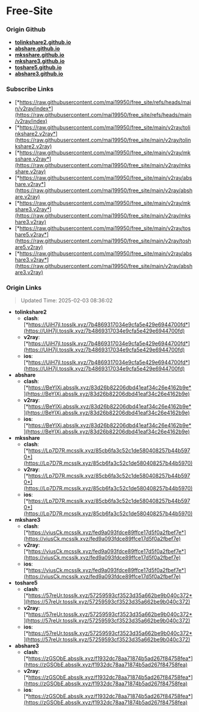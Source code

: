 # Free-Site

### Origin Github

- [**tolinkshare2.github.io**](https://github.com/tolinkshare2/tolinkshare2.github.io)
- [**abshare.github.io**](https://github.com/abshare/abshare.github.io)
- [**mksshare.github.io**](https://github.com/mksshare/mksshare.github.io)
- [**mkshare3.github.io**](https://github.com/mkshare3/mkshare3.github.io)
- [**toshare5.github.io**](https://github.com/toshare5/toshare5.github.io)
- [**abshare3.github.io**](https://github.com/abshare3/abshare3.github.io)

### Subscribe Links

- [*https://raw.githubusercontent.com/mai19950/free_site/refs/heads/main/v2ray/index*](https://raw.githubusercontent.com/mai19950/free_site/refs/heads/main/v2ray/index)
- [*https://raw.githubusercontent.com/mai19950/free_site/main/v2ray/tolinkshare2.v2ray*](https://raw.githubusercontent.com/mai19950/free_site/main/v2ray/tolinkshare2.v2ray)
- [*https://raw.githubusercontent.com/mai19950/free_site/main/v2ray/mksshare.v2ray*](https://raw.githubusercontent.com/mai19950/free_site/main/v2ray/mksshare.v2ray)
- [*https://raw.githubusercontent.com/mai19950/free_site/main/v2ray/abshare.v2ray*](https://raw.githubusercontent.com/mai19950/free_site/main/v2ray/abshare.v2ray)
- [*https://raw.githubusercontent.com/mai19950/free_site/main/v2ray/mkshare3.v2ray*](https://raw.githubusercontent.com/mai19950/free_site/main/v2ray/mkshare3.v2ray)
- [*https://raw.githubusercontent.com/mai19950/free_site/main/v2ray/toshare5.v2ray*](https://raw.githubusercontent.com/mai19950/free_site/main/v2ray/toshare5.v2ray)
- [*https://raw.githubusercontent.com/mai19950/free_site/main/v2ray/abshare3.v2ray*](https://raw.githubusercontent.com/mai19950/free_site/main/v2ray/abshare3.v2ray)

### Origin Links

> Updated Time: 2025-02-03 08:36:02

- **tolinkshare2**
  - **clash**: [*https://UiH7jl.tosslk.xyz/7b4869317034e9cfa5e429e6944700fd*](https://UiH7jl.tosslk.xyz/7b4869317034e9cfa5e429e6944700fd)
  - **v2ray**: [*https://UiH7jl.tosslk.xyz/7b4869317034e9cfa5e429e6944700fd*](https://UiH7jl.tosslk.xyz/7b4869317034e9cfa5e429e6944700fd)
  - **ios**: [*https://UiH7jl.tosslk.xyz/7b4869317034e9cfa5e429e6944700fd*](https://UiH7jl.tosslk.xyz/7b4869317034e9cfa5e429e6944700fd)
- **abshare**
  - **clash**: [*https://BeYIXj.absslk.xyz/83d26b82206dbd41eaf34c26e4162b9e*](https://BeYIXj.absslk.xyz/83d26b82206dbd41eaf34c26e4162b9e)
  - **v2ray**: [*https://BeYIXj.absslk.xyz/83d26b82206dbd41eaf34c26e4162b9e*](https://BeYIXj.absslk.xyz/83d26b82206dbd41eaf34c26e4162b9e)
  - **ios**: [*https://BeYIXj.absslk.xyz/83d26b82206dbd41eaf34c26e4162b9e*](https://BeYIXj.absslk.xyz/83d26b82206dbd41eaf34c26e4162b9e)
- **mksshare**
  - **clash**: [*https://Lp7D7R.mcsslk.xyz/85cb6fa3c52c1de580408257b44b5970*](https://Lp7D7R.mcsslk.xyz/85cb6fa3c52c1de580408257b44b5970)
  - **v2ray**: [*https://Lp7D7R.mcsslk.xyz/85cb6fa3c52c1de580408257b44b5970*](https://Lp7D7R.mcsslk.xyz/85cb6fa3c52c1de580408257b44b5970)
  - **ios**: [*https://Lp7D7R.mcsslk.xyz/85cb6fa3c52c1de580408257b44b5970*](https://Lp7D7R.mcsslk.xyz/85cb6fa3c52c1de580408257b44b5970)
- **mkshare3**
  - **clash**: [*https://viusCk.mcsslk.xyz/fed9a093fdce89ffce17d5f0a2fbef7e*](https://viusCk.mcsslk.xyz/fed9a093fdce89ffce17d5f0a2fbef7e)
  - **v2ray**: [*https://viusCk.mcsslk.xyz/fed9a093fdce89ffce17d5f0a2fbef7e*](https://viusCk.mcsslk.xyz/fed9a093fdce89ffce17d5f0a2fbef7e)
  - **ios**: [*https://viusCk.mcsslk.xyz/fed9a093fdce89ffce17d5f0a2fbef7e*](https://viusCk.mcsslk.xyz/fed9a093fdce89ffce17d5f0a2fbef7e)
- **toshare5**
  - **clash**: [*https://57reUr.tosslk.xyz/57259593cf3523d35a662be9b040c372*](https://57reUr.tosslk.xyz/57259593cf3523d35a662be9b040c372)
  - **v2ray**: [*https://57reUr.tosslk.xyz/57259593cf3523d35a662be9b040c372*](https://57reUr.tosslk.xyz/57259593cf3523d35a662be9b040c372)
  - **ios**: [*https://57reUr.tosslk.xyz/57259593cf3523d35a662be9b040c372*](https://57reUr.tosslk.xyz/57259593cf3523d35a662be9b040c372)
- **abshare3**
  - **clash**: [*https://zGSObE.absslk.xyz/f1932dc78aa71874b5ad267f84758fea*](https://zGSObE.absslk.xyz/f1932dc78aa71874b5ad267f84758fea)
  - **v2ray**: [*https://zGSObE.absslk.xyz/f1932dc78aa71874b5ad267f84758fea*](https://zGSObE.absslk.xyz/f1932dc78aa71874b5ad267f84758fea)
  - **ios**: [*https://zGSObE.absslk.xyz/f1932dc78aa71874b5ad267f84758fea*](https://zGSObE.absslk.xyz/f1932dc78aa71874b5ad267f84758fea)
